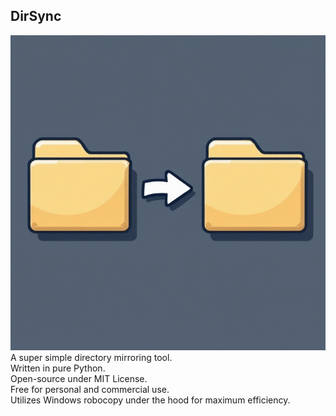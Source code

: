 ## DirSync
![DirSync](DirSync.jpg)  
A super simple directory mirroring tool.  
Written in pure Python.  
Open-source under MIT License.  
Free for personal and commercial use.  
Utilizes Windows robocopy under the hood for maximum efficiency.
